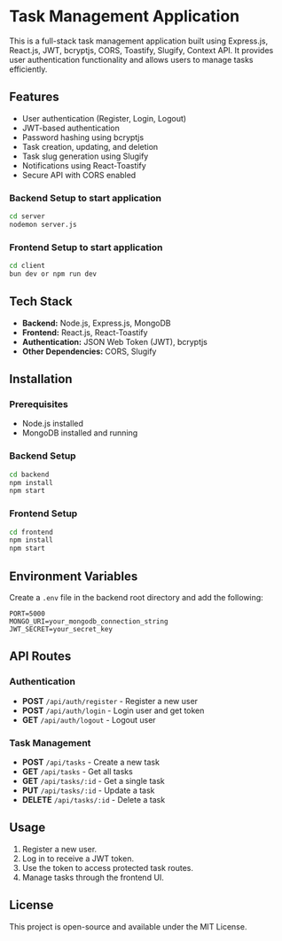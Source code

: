 # Task Management Application

This is a full-stack task management application built using Express.js, React.js, JWT, bcryptjs, CORS, Toastify, Slugify, Context API. It provides user authentication functionality and allows users to manage tasks efficiently.

## Features
- User authentication (Register, Login, Logout)
- JWT-based authentication
- Password hashing using bcryptjs
- Task creation, updating, and deletion
- Task slug generation using Slugify
- Notifications using React-Toastify
- Secure API with CORS enabled
  
### Backend Setup to start application
```bash
cd server
nodemon server.js
```
### Frontend Setup to start application
```bash
cd client
bun dev or npm run dev
```


## Tech Stack
- **Backend:** Node.js, Express.js, MongoDB
- **Frontend:** React.js, React-Toastify
- **Authentication:** JSON Web Token (JWT), bcryptjs
- **Other Dependencies:** CORS, Slugify


## Installation

### Prerequisites
- Node.js installed
- MongoDB installed and running

### Backend Setup
```bash
cd backend
npm install
npm start
```

### Frontend Setup
```bash
cd frontend
npm install
npm start
```

## Environment Variables
Create a `.env` file in the backend root directory and add the following:
```env
PORT=5000
MONGO_URI=your_mongodb_connection_string
JWT_SECRET=your_secret_key
```

## API Routes

### Authentication
- **POST** `/api/auth/register` - Register a new user
- **POST** `/api/auth/login` - Login user and get token
- **GET** `/api/auth/logout` - Logout user

### Task Management
- **POST** `/api/tasks` - Create a new task
- **GET** `/api/tasks` - Get all tasks
- **GET** `/api/tasks/:id` - Get a single task
- **PUT** `/api/tasks/:id` - Update a task
- **DELETE** `/api/tasks/:id` - Delete a task

## Usage
1. Register a new user.
2. Log in to receive a JWT token.
3. Use the token to access protected task routes.
4. Manage tasks through the frontend UI.

## License
This project is open-source and available under the MIT License.

